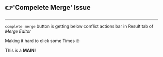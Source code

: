 ## 👉'Compelete Merge' Issue
 
---

`complete merge` button is getting below conflict actions bar in Result tab of _Merge Editor_

Making it hard to click some Times 🙄

This is a **MAIN!**
